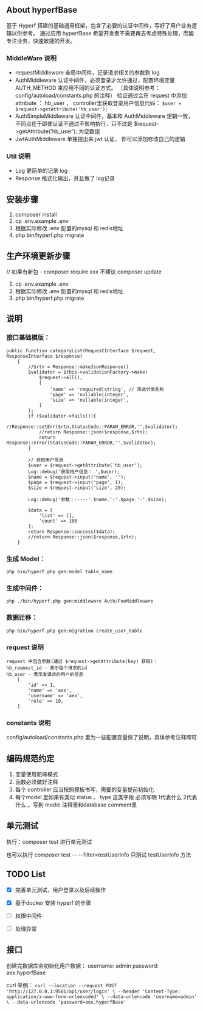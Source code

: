 ## About hyperfBase

基于 Hyperf 搭建的基础通用框架，包含了必要的认证中间件，写好了用户业务逻辑以供参考。
通过应用 hyperfBase 希望开发者不需要再去考虑特殊处理，而能专注业务，快速敏捷的开发。

### MiddleWare 说明
- requestMiddleware 全局中间件，记录请求相关的参数到 log
- AuthMiddleware 认证中间件，必须登录才允许通过，配置环境变量 AUTH_METHOD 来应用不同的认证方式。 （具体说明参考： config/autoload/constants.php 的注释）
验证通过会在 request 中添加 attribute ： hb_user ， controller里获取登录用户信息代码： `$user = $request->getAttribute('hb_user');`
- AuthSimpleMiddleware 认证中间件，基本和 AuthMiddleware 逻辑一致，不同点在于即使认证不通过不影响执行，只不过是 $request->getAttribute('hb_user'); 为空数组
- JwtAuthMiddleware 单独提出来 jwt 认证， 你可以添加修改自己的逻辑

### Util 说明
- Log 更简单的记录 log 
- Response 格式化输出，并且做了 log记录

## 安装步骤

1. composer install
2. cp .env.example .env
3. 根据实际修改 .env 配置的mysql 和 redis地址 
4. php bin/hyperf.php migrate

## 生产环境更新步骤

// 如果有新包 - composer require xxx 不建议 composer update
1. cp .env.example .env
2. 根据实际修改 .env 配置的mysql 和 redis地址 
3. php bin/hyperf.php migrate


## 说明

### 接口基础模版：
```
public function categoryList(RequestInterface $request, ResponseInterface $response)
    {
        //$rtn = Response::makeJsonResponse()
        $validator = $this->validationFactory->make(
            $request->all(),
            [
                'name' => 'required|string', // 筛选分类名称
                'page' => 'nullable|integer',
                'size' => 'nullable|integer',
            ]
        );
        if ($validator->fails()){
            //Response::setErr($rtn,StatusCode::PARAM_ERROR,'',$validator);
            //return Response::json($response,$rtn);
            return Response::error(StatusCode::PARAM_ERROR,'',$validator);
        }

        // 获取用户信息
        $user = $request->getAttribute('hb_user');
        Log::debug('获取用户信息： ',$user);
        $name = $request->input('name', '');
        $page = $request->input('page', 1);
        $size = $request->input('size', 20);

        Log::debug('参数：-----'.$name.'-'.$page.'-'.$size);

        $data = [
            'list' => [],
            'count' => 100
        ];
        return Response::success($data);
        //return Response::json($response,$rtn);
    }

```

### 生成 Model：
`php bin/hyperf.php gen:model table_name`

### 生成中间件：
`php ./bin/hyperf.php gen:middleware Auth/FooMiddleware`

### 数据迁移：
`php bin/hyperf.php gen:migration create_user_table`

### request 说明
```
request 中包含参数(通过 $request->getAttribute(key) 获取)：
hb_request_id - 表示每个请求的id 
hb_user - 表示发请求的用户的信息 
    [
        'id' => 1,
        'name' => 'aex',
        'username' => 'aex',
        'role' => 10,
    ]
```
### constants 说明
config/autoload/constants.php 里为一些配置变量做了说明，具体参考注释即可

## 编码规范约定
1. 变量使用驼峰模式
2. 函数必须做好注释
3. 每个 controller 应当按照模板书写，需要的变量提前初始化
4. 每个model 里如果有类似 status 、 type 这类字段 必须写明 1代表什么 2代表什么 。写到 model 注释里和database comment里

## 单元测试
执行：composer test 进行单元测试

也可以执行 composer test -- --filter=testUserInfo 只测试 testUserInfo 方法

## TODO List
- [x] 完善单元测试，用户登录以及后续操作
- [x] 基于docker 安装 hyperf 的步骤
- [ ] 权限中间件
- [ ] 处理异常


## 接口
创建完数据库会初始化用户数据： 
username: admin
password: aex.hyperfBase

curl 举例：
`curl --location --request POST 'http://127.0.0.1:9501/api/user/login' \
 --header 'Content-Type: application/x-www-form-urlencoded' \
 --data-urlencode 'username=admin' \
 --data-urlencode 'password=aex.hyperfBase'`


